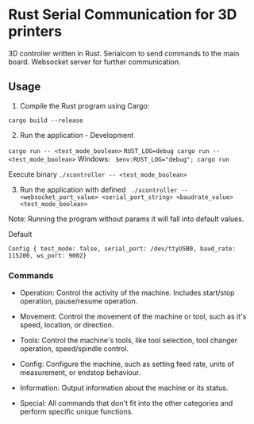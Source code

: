 # Rust Serial Communication for 3D printers

3D controller written in Rust. Serialcom to send commands to the main board. Websocket server for further communication.

## Usage

1. Compile the Rust program using Cargo:

```cargo build --release```

2. Run the application - Development

```cargo run -- <test_mode_boolean>```
```RUST_LOG=debug cargo run -- <test_mode_boolean>```
Windows: ``` $env:RUST_LOG="debug"; cargo run```

Execute binary
```./xcontroller -- <test_mode_boolean>```

3. Run the application with defined
``` ./xcontroller -- <websocket_port_value> <serial_port_string> <baudrate_value> <test_mode_boolean>```

Note:
Running the program without params it will fall into default values.

Default

``` Config { test_mode: false, serial_port: /dev/ttyUSB0, baud_rate: 115200, ws_port: 9002} ```

### Commands

- Operation: Control the activity of the machine. Includes start/stop operation, pause/resume operation.

- Movement: Control the movement of the machine or tool, such as it's speed, location, or direction.

- Tools: Control the machine's tools, like tool selection, tool changer operation, speed/spindle control.

- Config: Configure the machine, such as setting feed rate, units of measurement, or endstop behaviour.

- Information: Output information about the machine or its status.

- Special: All commands that don't fit into the other categories and perform specific unique functions.